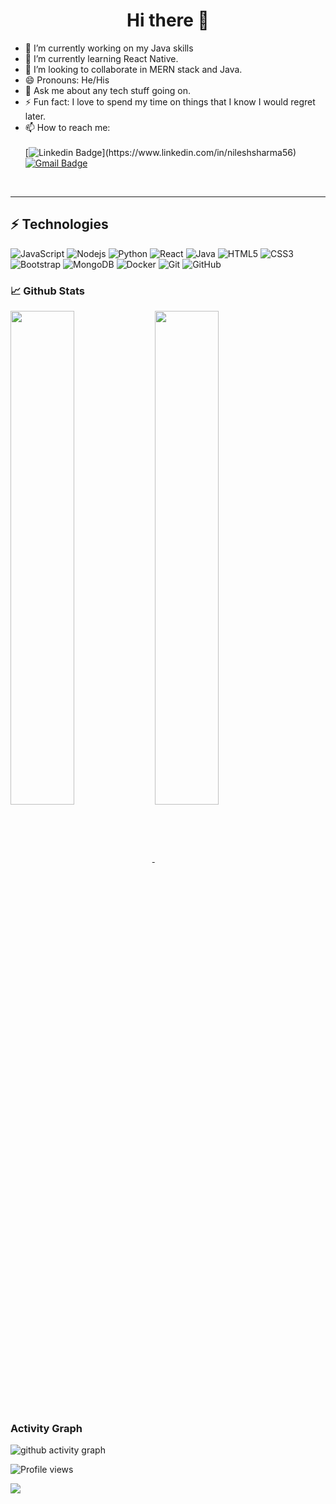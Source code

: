 <!-- ### Hi there 👋 -->

<!--
**nilesh-05/nilesh-05** is a ✨ _special_ ✨ repository because its `README.md` (this file) appears on your GitHub profile.

- 👯 I’m looking to collaborate on ...


- 🤔 I’m looking for help with ...
  <img align="center" src="https://github-readme-stats.vercel.app/api/top-langs/?username=nilesh-05&theme=light&hide_langs_below=1" />
Here are some ideas to get you started:
-->


<h1 align="center"> Hi there 👋 </h1>

- 🔭 I’m currently working on my Java skills
- 🌱 I’m currently learning React Native.
- 👯 I’m looking to collaborate in MERN stack and Java.
- 😄 Pronouns: He/His
- 💬 Ask me about any tech stuff going on.
- ⚡ Fun fact: I love to spend my time on things that I know I would regret later.
- 📫 How to reach me: <br/><br/>
[![Linkedin Badge](https://img.shields.io/badge/-Nilesh-blue?style=flat-square&logo=Linkedin&logoColor=white&link=(https://www.linkedin.com/in/nileshsharma56))](https://www.linkedin.com/in/nileshsharma56)  [![Gmail Badge](https://img.shields.io/badge/-nilesh.s0506@outlook.com-c14438?style=flat-square&logo=Gmail&logoColor=white&link=mailto:nilesh.s0506@outlook.com)](mailto:nilesh.s0506@outlook.com) 
<br/>

<hr>

## ⚡ Technologies
  ![JavaScript](https://img.shields.io/badge/-JavaScript-black?style=flat-square&logo=javascript)
![Nodejs](https://img.shields.io/badge/-Nodejs-black?style=flat-square&logo=Node.js)
![Python](https://img.shields.io/badge/-Python-black?style=flat-square&logo=Python)
![React](https://img.shields.io/badge/-React-black?style=flat-square&logo=react)
![Java](https://img.shields.io/badge/-java-E34A86?style=flat-square&logo=java)
  ![HTML5](https://img.shields.io/badge/-HTML5-E34F26?style=flat-square&logo=html5&logoColor=white)
![CSS3](https://img.shields.io/badge/-CSS3-1572B6?style=flat-square&logo=css3)
![Bootstrap](https://img.shields.io/badge/-Bootstrap-563D7C?style=flat-square&logo=bootstrap)
  ![MongoDB](https://img.shields.io/badge/-MongoDB-black?style=flat-square&logo=mongodb)
  ![Docker](https://img.shields.io/badge/-Docker-black?style=flat-square&logo=docker)
  ![Git](https://img.shields.io/badge/-Git-black?style=flat-square&logo=git)
![GitHub](https://img.shields.io/badge/-GitHub-181717?style=flat-square&logo=github)
 
<!-- <img src="https://github-readme-stats.vercel.app/api?username=nilesh-05&count_private=true&show_icons=true&include_all_commits=true&theme=outrun"> -->


### 📈 **Github Stats**
<div float= "left">
<a href="https://github.com/ssbeast">
<img width="45%" align="center" src="https://github-readme-stats.vercel.app/api?username=nilesh-05&layout=compact&show_icons=true&include_all_commits=true&theme=blue-green&count_private=true">
  </a>
<a href="https://github.com/remcohalman/github-readme-stats">
<img width="45%" align="center" src="https://github-readme-streak-stats.herokuapp.com/?user=nilesh-05&layout=compact&theme=radical&custom_title=streak-stats-ty&hide_border=false&layout=compact" />
  </a>
</div>

### **Activity Graph**

![ github activity graph](https://activity-graph.herokuapp.com/graph?username=nilesh-05&theme=github&area=true)

![Profile views](https://gpvc.arturio.dev/nilesh-05)  

<a target="_blank" href="https://nilesh-05.github.io"><img src="https://img.shields.io/badge/-WEB-FF4088?style=for-the-badge&logo=Hugo&logoColor=white"></img></a>	
